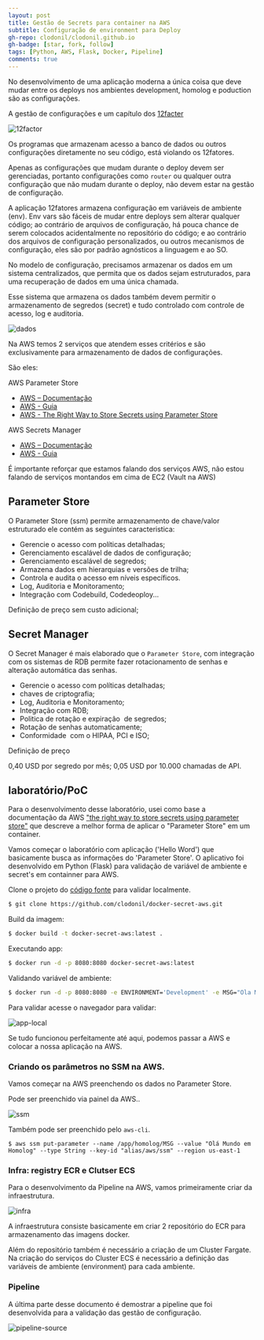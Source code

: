 ```yaml
---
layout: post
title: Gestão de Secrets para container na AWS
subtitle: Configuração de environment para Deploy
gh-repo: clodonil/clodonil.github.io
gh-badge: [star, fork, follow]
tags: [Python, AWS, Flask, Docker, Pipeline]
comments: true
---
```


No desenvolvimento de uma aplicação moderna a única coisa que deve mudar entre os deploys nos ambientes development, homolog e poduction são as configurações.

A gestão de configurações e um capítulo dos [12facter](https://12factor.net/pt_br/config)

![12factor](../posts/2019-03-10-deploy-environment/img1.png)

Os programas que armazenam acesso a banco de dados ou outros configurações diretamente no seu código, está violando os 12fatores.

Apenas as configurações que mudam durante o deploy devem ser gerenciadas, portanto configurações como `router` ou qualquer outra configuração que não mudam durante o deploy, não devem estar na gestão de configuração.

A aplicação 12fatores armazena configuração em variáveis de ambiente (env). Env vars são fáceis de mudar entre deploys sem alterar qualquer código; ao contrário de arquivos de configuração, há pouca chance de serem colocados acidentalmente no repositório do código; e ao contrário dos arquivos de configuração personalizados, ou outros mecanismos de configuração, eles são por padrão agnósticos a linguagem e ao SO.

No modelo de configuração, precisamos armazenar os dados em um sistema centralizados, que permita que os dados sejam estruturados, para uma recuperação de dados em uma única chamada.
 
Esse sistema que armazena os dados também devem permitir o armazenamento de segredos (secret) e tudo controlado com controle de acesso, log e auditoria.

![dados](https://github.com/clodonil/docker-secret-aws/blob/master/img/img2.png)

Na AWS temos 2 serviços que atendem esses critérios e são exclusivamente para armazenamento de dados de configurações. 

São eles:

AWS Parameter Store
 * [AWS – Documentação]()
 * [AWS - Guia]()
 * [AWS - The Right Way to Store Secrets using Parameter Store]()

AWS Secrets Manager
 * [AWS – Documentação]()
 * [AWS - Guia]()

É importante reforçar que estamos falando dos serviços AWS, não estou falando de serviços montandos em cima de EC2 (Vault na AWS)

## Parameter Store

O Parameter Store (ssm) permite armazenamento de chave/valor estruturado ele contém as seguintes caracteristica:

- Gerencie o acesso com políticas detalhadas;
- Gerenciamento escalável de dados de configuração;
- Gerenciamento escalável de segredos;
- Armazena dados em hierarquias e versões de trilha;
- Controla e audita o acesso em níveis específicos.
- Log, Auditoria e Monitoramento;
- Integração com Codebuild, Codedeoploy...

Definição de preço
sem custo adicional;

## Secret Manager

O Secret Manager é mais elaborado que o `Parameter Store`, com integração com os sistemas de RDB permite fazer rotacionamento de senhas e alteração automática das senhas.

- Gerencie o acesso com políticas detalhadas;
- chaves de criptografia;
- Log, Auditoria e Monitoramento;
- Integração com RDB;
- Politica de rotação e expiração  de segredos;
- Rotação de senhas automaticamente;
- Conformidade  com o HIPAA, PCI e ISO;

Definição de preço

0,40 USD por segredo por mês;
0,05 USD por 10.000 chamadas de API.


## laboratório/PoC 

Para o desenvolvimento desse laboratório, usei como base a documentação da AWS ["the right way to store secrets using parameter store"](https://aws.amazon.com/pt/blogs/mt/the-right-way-to-store-secrets-using-parameter-store/) que descreve a melhor forma de aplicar o "Parameter Store" em um container.

Vamos começar o laboratório com aplicação ('Hello Word') que basicamente busca as informações do 'Parameter Store'. O aplicativo foi desenvolvido em Python (Flask) para validação de variável de ambiente e secret's em containner para AWS.

Clone o projeto do [código fonte](https://github.com/clodonil/docker-secret-aws.git) para validar localmente.

```bash
$ git clone https://github.com/clodonil/docker-secret-aws.git
```

Build da imagem:

```bash
$ docker build -t docker-secret-aws:latest .
```

Executando app:

```bash
$ docker run -d -p 8080:8080 docker-secret-aws:latest
```

Validando variável de ambiente:

```bash
$ docker run -d -p 8080:8080 -e ENVIRONMENT='Development' -e MSG="Ola Mundo!!!" docker-secret-aws:latest
```
Para validar acesse o navegador para validar:

![app-local](https://github.com/clodonil/docker-secret-aws/blob/master/img/img3.png)

Se tudo funcionou perfeitamente até aqui, podemos passar a AWS e colocar a nossa aplicação na AWS.

### Criando os parâmetros no SSM na AWS.

Vamos começar na AWS preenchendo os dados no Parameter Store.

Pode ser preenchido via painel da AWS..

![ssm](https://github.com/clodonil/docker-secret-aws/blob/master/img/img7.png)

Também pode ser preenchido pelo `aws-cli`.

```
$ aws ssm put-parameter --name /app/homolog/MSG --value "Olá Mundo em Homolog" --type String --key-id "alias/aws/ssm" --region us-east-1
```

### Infra: registry ECR e Clutser ECS

Para o desenvolvimento da Pipeline na AWS, vamos primeiramente criar da infraestrutura.

![infra](https://github.com/clodonil/docker-secret-aws/blob/master/img/img5.png)

A infraestrutura consiste basicamente em criar 2 repositório do ECR para armazenamento das imagens docker.

Além do repositório também é necessário a criação de um Cluster Fargate. Na criação do serviços do Cluster ECS é necessário a definição das variáveis de ambiente (environment) para cada ambiente.

### Pipeline

A última parte desse documento é demostrar a pipeline que foi desenvolvida para a validação das gestão de configuração.

![pipeline-source](https://github.com/clodonil/docker-secret-aws/blob/master/img/img9.png)
